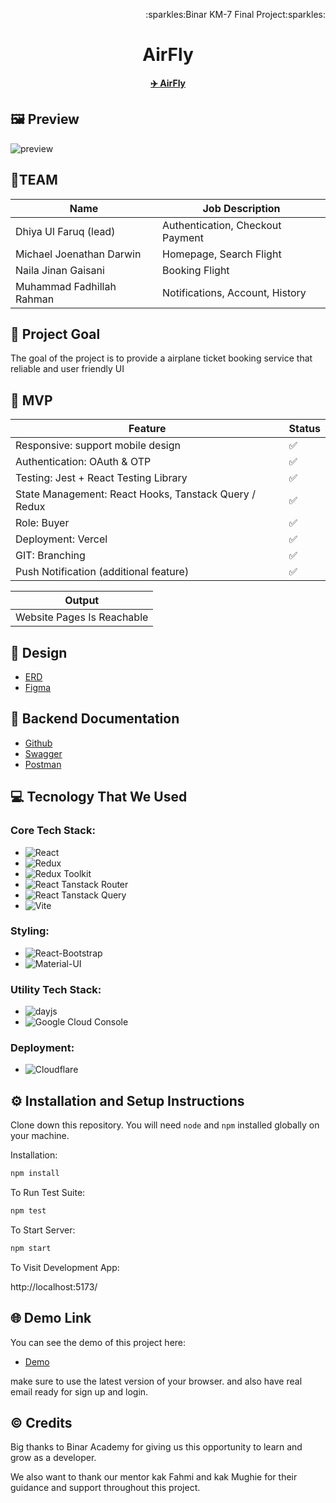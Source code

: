 
<p align="right">:sparkles:Binar KM-7 Final Project:sparkles:</p>
<h1 align="center">AirFly </h1>
<p align="center">
<strong><a href="https://github.com/TIM1-FSW-BE-BINAR/Frontend">✈️ AirFly</a></strong>
</p>

## 🖼️ Preview

<img src="Mockup.png" alt="preview">

## 👥TEAM

| Name                      | Job Description                  |
| ------------------------- | -------------------------------- |
| Dhiya Ul Faruq (lead)     | Authentication, Checkout Payment |
| Michael Joenathan Darwin  | Homepage, Search Flight          |
| Naila Jinan Gaisani       | Booking Flight                   |
| Muhammad Fadhillah Rahman | Notifications, Account, History  |

## 🎯 Project Goal

The goal of the project is to provide a airplane ticket booking service that reliable and user friendly UI

## 🚩 MVP


| Feature                                             | Status |
| --------------------------------------------------- | ------ |
| Responsive: support mobile design                  | ✅     |
| Authentication: OAuth & OTP                        | ✅     |
| Testing: Jest + React Testing Library              | ✅     |
| State Management: React Hooks, Tanstack Query / Redux | ✅     |
| Role: Buyer                                        | ✅     |
| Deployment: Vercel                                 | ✅     |
| GIT: Branching                                     | ✅     |
| Push Notification (additional feature)             | ✅     |

| Output                                             |
| -------------------------------------------------- |
| Website Pages Is Reachable                        |


## 🎨 Design

- [ERD](https://drive.google.com/file/d/17--TosUaJSBPuBaClYCn-sofPzey8iG7/view)
- [Figma](https://www.figma.com/design/QEukzc5sO7zviEB1He2RO7/%5BFlight-Ticketing%5D-Final-Project---UI-Design-Website?node-id=0-1&t=RCvyWg1SiuJsZYP9-0)

## 📑 Backend Documentation

- [Github](https://github.com/TIM1-FSW-BE-BINAR/Backend/)
- [Swagger](https://binar.azumidev.web.id/api/v1/api-docs/)
- [Postman](https://documenter.getpostman.com/view/22814931/2sAYBUCrsH#intro)

## 💻 Tecnology That We Used

### Core Tech Stack:

- ![React](https://img.shields.io/badge/-React-61DAFB?logo=react&logoColor=white&style=for-the-badge)
- ![Redux](https://img.shields.io/badge/-Redux-764ABC?logo=redux&logoColor=white&style=for-the-badge)
- ![Redux Toolkit](https://img.shields.io/badge/-Redux%20Toolkit-764ABC?logo=redux&logoColor=white&style=for-the-badge)
- ![React Tanstack Router](https://img.shields.io/badge/-React%20Tanstack%20Router-0078D4?logo=react&logoColor=white&style=for-the-badge)
- ![React Tanstack Query](https://img.shields.io/badge/-React%20Tanstack%20Query-FF4154?logo=react&logoColor=white&style=for-the-badge)
- ![Vite](https://img.shields.io/badge/-Vite-646CFF?logo=vite&logoColor=white&style=for-the-badge)

### Styling:

- ![React-Bootstrap](https://img.shields.io/badge/-React%20Bootstrap-563D7C?logo=bootstrap&logoColor=white&style=for-the-badge)
- ![Material-UI](https://img.shields.io/badge/-Material%20UI-0081CB?logo=mui&logoColor=white&style=for-the-badge)

### Utility Tech Stack:

- ![dayjs](https://img.shields.io/badge/-dayjs-FF5F6D?logo=javascript&logoColor=white&style=for-the-badge)
- ![Google Cloud Console](https://img.shields.io/badge/-Google%20Cloud-4285F4?logo=google-cloud&logoColor=white&style=for-the-badge)

### Deployment:

- ![Cloudflare](https://img.shields.io/badge/-Cloudflare-F38020?logo=cloudflare&logoColor=white&style=for-the-badge)

## ⚙️ Installation and Setup Instructions

Clone down this repository. You will need `node` and `npm` installed globally on your machine.

Installation:

```bash
npm install
```

To Run Test Suite:

```bash
npm test
```

To Start Server:

```bash
npm start
```

To Visit Development App:

http://localhost:5173/

## 🌐 Demo Link

You can see the demo of this project here:

- [Demo](https://frontend-6z4.pages.dev/)

make sure to use the latest version of your browser. and also have real email ready for sign up and login.

## ©️ Credits

Big thanks to Binar Academy for giving us this opportunity to learn and grow as a developer.

We also want to thank our mentor kak Fahmi and kak Mughie for their guidance and support throughout this project.
